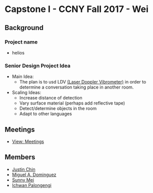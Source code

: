 # Capstone I - CCNY Fall 2017 - Wei

## Background

### Project name
- helios

### Senior Design Project Idea

- Main Idea:
	- The plan is to usd LDV [(Laser Doppler Vibrometer)](http://www.polytec.com/us/solutions/vibration-measurement/basic-principles-of-vibrometry/) in order to determine a conversation taking place in another room. 
- Scaling Ideas:
	- Increase distance of detection
	- Vary surface material (perhaps add reflective tape)
	- Detect/determine objects in the room
	- Adapt to other languages

## Meetings

- [View: Meetings](meetings.md)

## Members
- [Justin Chin](https://github.com/justinfchin)
- [Miguel A. Dominguez](https://github.com/Miguel75An)
- [Sunny Mei](https://github.com/Sunny3oy)
- [Ichwan Palongengi](https://github.com/ipalongengi)